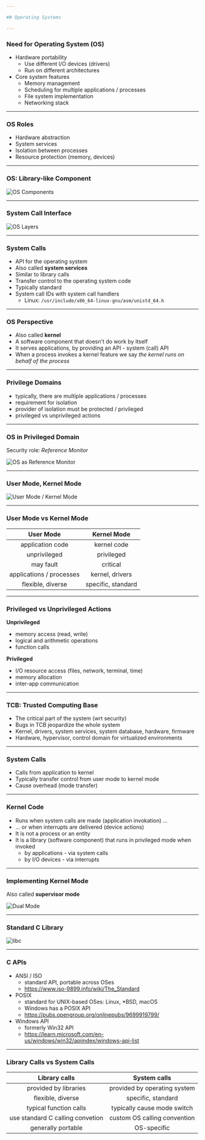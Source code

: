 ```yaml
---

## Operating Systems

---
```


### Need for Operating System (OS)

* Hardware portability
  * Use different I/O devices (drivers)
  * Run on different architectures
* Core system features
  * Memory management
  * Scheduling for multiple applications / processes
  * File system implementation
  * Networking stack

----

### OS Roles

* Hardware abstraction
* System services
* Isolation between processes
* Resource protection (memory, devices)

---

### OS: Library-like Component

![OS Components](media/os-components.jpg)
<!-- https://technologyrediscovery.net/compFund/obcat.comp.os.html -->

----

### System Call Interface

![OS Layers](media/os-layers.png)
<!-- https://cse.buffalo.edu/~bina/cse321/fall2017/Lectures/Sept6System.html -->

----

### System Calls

* API for the operating system
* Also called **system services**
* Similar to library calls
* Transfer control to the operating system code
* Typically standard
* System call IDs with system call handlers
  * Linux: `/usr/include/x86_64-linux-gnu/asm/unistd_64.h`

----

### OS Perspective

* Also called **kernel**
* A software component that doesn't do work by itself
* It serves applications, by providing an API - system (call) API
* When a process invokes a kernel feature we say _the kernel runs on behalf of the process_

---

### Privilege Domains

* typically, there are multiple applications / processes
* requirement for isolation
* provider of isolation must be protected / privileged
* privileged vs unprivileged actions

----

### OS in Privileged Domain

Security role: _Reference Monitor_

![OS as Reference Monitor](media/os-reference-monitor.svg)

----

### User Mode, Kernel Mode

![User Mode / Kernel Mode](media/user-kernel-mode.png)

----

### User Mode vs Kernel Mode

| User Mode                        | Kernel Mode                                |
| :------------------------------: | :----------------------------------------: |
| application code                 | kernel code                                |
| unprivileged                     | privileged                                 |
| may fault                        | critical                                   |
| applications / processes         | kernel, drivers                            |
| flexible, diverse                | specific, standard                         |

----

### Privileged vs Unprivileged Actions

**Unprivileged**

* memory access (read, write)
* logical and arithmetic operations
* function calls

**Privileged**

* I/O resource access (files, network, terminal, time)
* memory allocation
* inter-app communication

----

### TCB: Trusted Computing Base

* The critical part of the system (wrt security)
* Bugs in TCB jeopardize the whole system
* Kernel, drivers, system services, system database, hardware, firmware
* Hardware, hypervisor, control domain for virtualized environments

---

### System Calls

* Calls from application to kernel
* Typically transfer control from user mode to kernel mode
* Cause overhead (mode transfer)

----

### Kernel Code

* Runs when system calls are made (application invokation) ...
* ... or when interrupts are delivered (device actions)
* It is not a process or an entity
* It is a library (software component) that runs in privileged mode when invoked
  * by applications - via system calls
  * by I/O devices - via interrupts

----

### Implementing Kernel Mode

Also called **supervisor mode**

![Dual Mode](media/dual-mode.jpeg)

----

### Standard C Library

![libc](media/libc.svg)

----

### C APIs

* ANSI / ISO
  * standard API, portable across OSes
  * https://www.iso-9899.info/wiki/The_Standard
* POSIX
  * standard for UNIX-based OSes: Linux, \*BSD, macOS
  * Windows has a POSIX API
  * https://pubs.opengroup.org/onlinepubs/9699919799/
* Windows API
  * formerly Win32 API
  * https://learn.microsoft.com/en-us/windows/win32/apiindex/windows-api-list

----

### Library Calls vs System Calls

| Library calls                    | System calls                               |
| :------------------------------: | :----------------------------------------: |
| provided by libraries            | provided by operating system               |
| flexible, diverse                | specific, standard                         |
| typical function calls           | typically cause mode switch                |
| use standard C calling convetion | custom OS calling convention               |
| generally portable               | OS-specific                                |
